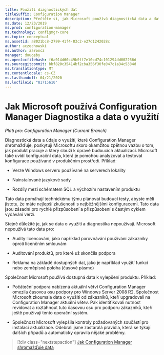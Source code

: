 ```yaml
---
title: Použití diagnostických dat
titleSuffix: Configuration Manager
description: Přečtěte si, jak Microsoft používá diagnostická data a data o využití, která Configuration Manager shromažďuje.
ms.date: 12/23/2019
ms.prod: configuration-manager
ms.technology: configmgr-core
ms.topic: conceptual
ms.assetid: a8021bc8-2799-41f4-83c2-e27d1242028c
author: aczechowski
ms.author: aaroncz
manager: dougeby
ms.openlocfilehash: f6a014d60c49b0ff7e10cd74c101294dd002266d
ms.sourcegitcommit: bbf820c35414bf2cba356f30fe047c1a34c5384d
ms.translationtype: MT
ms.contentlocale: cs-CZ
ms.lasthandoff: 04/21/2020
ms.locfileid: "81715610"
---
```

# <a name="how-microsoft-uses-configuration-manager-diagnostics-and-usage-data"></a>Jak Microsoft používá Configuration Manager Diagnostika a data o využití

*Platí pro: Configuration Manager (Current Branch)*

Diagnostická data a údaje o využití, které Configuration Manager shromažďuje, poskytují Microsoftu skoro okamžitou zpětnou vazbu o tom, jak produkt pracuje a který slouží k úpravě budoucích aktualizací. Microsoft také uvidí konfigurační data, která je pomohou analyzovat a testovat konfigurace používané v produkčním prostředí. Příklad:

- Verze Windows serveru používané na serverech lokality

- Nainstalované jazykové sady

- Rozdíly mezi schématem SQL a výchozím nastavením produktu

Tato data pomáhají technickému týmu plánovat budoucí testy, abyste měli jistotu, že máte nejlepší zkušenosti s nejběžnějšími konfiguracemi. Tato data jsou zásadní pro rychlé přizpůsobení a přizpůsobení s častým cyklem vydávání verzí.

Stejně důležité je, jak se data o využití a diagnostika nepoužívají. Microsoft nepoužívá tato data pro:

- Audity licencování, jako například porovnávání používání zákazníky oproti licenčním smlouvám

- Auditování produktů, pro které už skončila podpora

- Reklama na základě dostupných dat, jako je například využití funkcí nebo zeměpisná poloha (časové pásmo)

Společnost Microsoft používá dostupná data k vylepšení produktu. Příklad:

- Počáteční podpora nabízená aktuální větví Configuration Manager omezila časovou osu podpory pro Windows Server 2008 R2. Společnost Microsoft zkoumala data o využití od zákazníků, kteří upgradovali na Configuration Manager aktuální větev. Pak identifikovali nutnost revidovat a roztáhnout tuto časovou osu pro podporu zákazníků, kteří ještě používají tento operační systém.

- Společnost Microsoft vylepšila kontroly požadovaných součástí pro instalaci aktualizace. Odebrali jsme zastaralá pravidla, která se týkají dalších případů a automaticky opravila nějaké problémy.  

> [!div class="nextstepaction"]
> [Jak Configuration Manager shromažďuje data](how-diagnostics-and-usage-data-is-collected.md)
